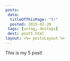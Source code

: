 ```yaml
---
posts:
 data:
  titleOfThisPage: "5!"
  posted: 2015-02-20
 tags: [untag, dostags]
 dest: post5.html
layout: <%= postsLayout %>
---
```


This is my 5 post!